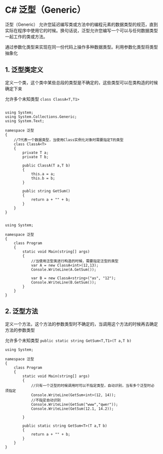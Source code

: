 # C# 泛型（Generic）

泛型（Generic） 允许您延迟编写类或方法中的编程元素的数据类型的规范，直到实际在程序中使用它的时候。换句话说，泛型允许您编写一个可以与任何数据类型一起工作的类或方法。

通过参数化类型来实现在同一份代码上操作多种数据类型。利用参数化类型将类型抽象化

## 1. 泛型类定义

定义一个类，这个类中某些总段的类型是不确定的，这些类型可以在类构造的时候确定下来

允许多个未知类型
`class ClassA<T,T1>`

```Csharp

using System;
using System.Collections.Generic;
using System.Text;

namespace 泛型
{
    //T代表一个数据类型，当使用Class实例化对象时需要指定T的类型
    class ClassA<T>
    {
        private T a;
        private T b;

        public ClassA(T a,T b)
        {
            this.a = a;
            this.b = b;
        }

        public string GetSum()
        {
            return a + "" + b;
        }
    }
}


using System;

namespace 泛型
{
    class Program
    {
        static void Main(string[] args)
        {
            //当使用泛型类进行构造的时候，需要指定泛型的类型
            var A = new ClassA<int>(12,13);
            Console.WriteLine(A.GetSum());

            var B = new ClassA<string>("as", "12");
            Console.WriteLine(B.GetSum());
        }
    }
}

```

## 2. 泛型方法

定义一个方法，这个方法的参数类型时不确定的，当调用这个方法的时候再去确定方法的参数类型

允许多个未知类型
`public static string GetSum<T,T1>(T a,T b)`

```CSharp
using System;

namespace 泛型
{
    class Program
    {
        static void Main(string[] args)
        {
            //只有一个泛型的时候调用时可以不指定类型，自动识别，当有多个泛型时必须指定
            Console.WriteLine(GetSum<int>(12, 14));
            //不指定自动识别
            Console.WriteLine(GetSum("www","qwer"));
            Console.WriteLine(GetSum(12.1, 14.2));
            
        }

        public static string GetSum<T>(T a,T b)
        {
            return a + "" + b;
        } 
    }
}

```